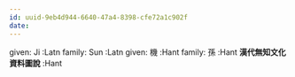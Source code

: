 ```yaml
---
id: uuid-9eb4d944-6640-47a4-8398-cfe72a1c902f
date: 
---
```


given: Ji :Latn
family: Sun  :Latn
given: 機 :Hant
family: 孫 :Hant
**漢代無知文化資料圖說** :Hant
